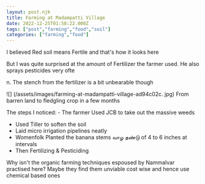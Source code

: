 ```yaml
---
layout: post.njk
title: Farming at Madampatti Village
date: 2022-12-25T01:58:22.000Z
tags: ["post","farming","food","soil"]
categories: ["farming","food"]
---
```


I believed Red soil means Fertile and that's how it looks here

But I was quite surprised at the amount of Fertilizer the farmer used. He also sprays pesticides very ofte

n. The stench from the fertilizer is a bit unbearable though

![] (/assets/images/farming-at-madampatti-village-ad94c02c. jpg) From barren land to fledgling crop in a few months

The steps I noticed: - The farmer Used JCB to take out the massive weeds
- Used Tiller to soften the soil
- Laid micro irrigation pipelines neatly
- Womenfolk Planted the banana stems வாழ தண்டு of 4 to 6 inches at intervals
- Then Fertilizing & Pesticiding

Why isn't the organic farming techniques espoused by Nammalvar practised here?
Maybe they find them unviable cost wise and hence use chemical based ones

